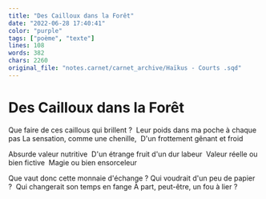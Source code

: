 ```yaml
---
title: "Des Cailloux dans la Forêt"
date: "2022-06-28 17:40:41"
color: "purple"
tags: ["poème", "texte"]
lines: 108
words: 382
chars: 2260
original_file: "notes.carnet/carnet_archive/Haïkus - Courts .sqd"
---
```


# Des Cailloux dans la Forêt 

Que faire de ces caillous qui brillent ? 
Leur poids dans ma poche à chaque pas
La sensation, comme une chenille, 
D'un frottement gênant et froid 

Absurde valeur nutritive 
D'un étrange fruit d'un dur labeur 
Valeur réelle ou bien fictive 
Magie ou bien ensorceleur 

Que vaut donc cette monnaie d'échange ?
Qui voudrait d'un peu de papier ? 
Qui changerait son temps en fange
À part, peut-être, un fou à lier ?